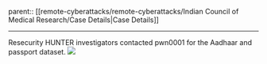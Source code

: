 parent:: [[remote-cyberattacks/remote-cyberattacks/Indian Council of Medical Research/Case Details|Case Details]]
***
Resecurity HUNTER investigators contacted pwn0001 for the Aadhaar and passport dataset.
![](https://www.resecurity.com/uploads/post/225/8ed38501831c45e56c9313a44f8cebbc.png)